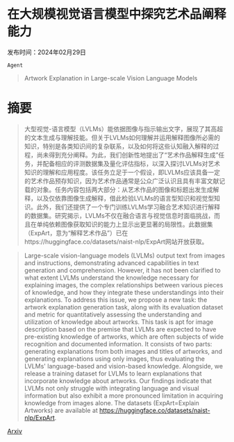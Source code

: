 # 在大规模视觉语言模型中探究艺术品阐释能力

发布时间：2024年02月29日

`Agent`

> Artwork Explanation in Large-scale Vision Language Models

# 摘要

> 大型视觉-语言模型（LVLMs）能依据图像与指示输出文字，展现了其高超的文本生成与理解技能。但关于LVLMs如何理解并运用解释图像所必需的知识，特别是各类知识间的复杂联系，以及如何将这些认知融入解释的过程，尚未得到充分阐释。为此，我们创新性地提出了“艺术作品解释生成”任务，并配备相应的评测数据集及量化评估指标，以深入探讨LVLMs对艺术知识的理解和应用程度。该任务立足于一个假设，即LVLMs应该具备一定的艺术作品预存知识，因为艺术作品通常是公众广泛认识且具有丰富文献记载的对象。任务内容包括两大部分：从艺术作品的图像和标题出发生成解释，以及仅依靠图像生成解释，借此检验LVLMs的语言型知识和视觉型知识。此外，我们还提供了一个专门训练LVLMs学习融合艺术知识进行解释的数据集。研究揭示，LVLMs不仅在融合语言与视觉信息时面临挑战，而且在单纯依赖图像获取知识的能力上显示出更显著的局限性。此数据集（ExpArt，意为“解释艺术作品”）已在https://huggingface.co/datasets/naist-nlp/ExpArt网站开放获取。

> Large-scale vision-language models (LVLMs) output text from images and instructions, demonstrating advanced capabilities in text generation and comprehension. However, it has not been clarified to what extent LVLMs understand the knowledge necessary for explaining images, the complex relationships between various pieces of knowledge, and how they integrate these understandings into their explanations. To address this issue, we propose a new task: the artwork explanation generation task, along with its evaluation dataset and metric for quantitatively assessing the understanding and utilization of knowledge about artworks. This task is apt for image description based on the premise that LVLMs are expected to have pre-existing knowledge of artworks, which are often subjects of wide recognition and documented information. It consists of two parts: generating explanations from both images and titles of artworks, and generating explanations using only images, thus evaluating the LVLMs' language-based and vision-based knowledge. Alongside, we release a training dataset for LVLMs to learn explanations that incorporate knowledge about artworks. Our findings indicate that LVLMs not only struggle with integrating language and visual information but also exhibit a more pronounced limitation in acquiring knowledge from images alone. The datasets (ExpArt=Explain Artworks) are available at https://huggingface.co/datasets/naist-nlp/ExpArt.

[Arxiv](https://arxiv.org/abs/2403.00068)